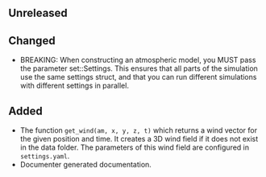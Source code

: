 ## Unreleased

## Changed
- BREAKING: When constructing an atmospheric model, you MUST pass the parameter set::Settings. This ensures that all parts of the simulation use the same settings struct, and that you can run different simulations with different settings in parallel.

## Added
- The function `get_wind(am, x, y, z, t)` which returns a wind vector for the given position and time. It creates a 3D wind field if it does not exist in the data folder. The parameters of this wind field are configured in `settings.yaml`.
- Documenter generated documentation. 
